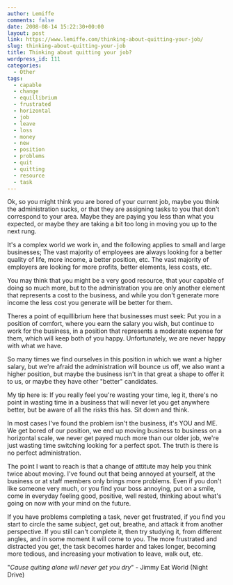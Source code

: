 ```yaml
---
author: Lemiffe
comments: false
date: 2008-08-14 15:22:30+00:00
layout: post
link: https://www.lemiffe.com/thinking-about-quitting-your-job/
slug: thinking-about-quitting-your-job
title: Thinking about quitting your job?
wordpress_id: 111
categories:
  - Other
tags:
  - capable
  - change
  - equillibrium
  - frustrated
  - horizontal
  - job
  - leave
  - loss
  - money
  - new
  - position
  - problems
  - quit
  - quitting
  - resource
  - task
---
```


Ok, so you might think you are bored of your current job, maybe you think the administration sucks, or that they are assigning tasks to you that don't correspond to your area. Maybe they are paying you less than what you expected, or maybe they are taking a bit too long in moving you up to the next rung.

It's a complex world we work in, and the following applies to small and large businesses; The vast majority of employees are always looking for a better quality of life, more income, a better position, etc. The vast majority of employers are looking for more profits, better elements, less costs, etc.

You may think that you might be a very good resource, that your capable of doing so much more, but to the administration you are only another element that represents a cost to the business, and while you don't generate more income the less cost you generate will be better for them.

Theres a point of equillibrium here that businesses must seek: Put you in a position of comfort, where you earn the salary you wish, but continue to work for the business, in a position that represents a moderate expense for them, which will keep both of you happy. Unfortunately, we are never happy with what we have.

So many times we find ourselves in this position in which we want a higher salary, but we're afraid the administration will bounce us off, we also want a higher position, but maybe the business isn't in that great a shape to offer it to us, or maybe they have other "better" candidates.

My tip here is: If you really feel you're wasting your time, leg it, there's no point in wasting time in a business that will never let you get anywhere better, but be aware of all the risks this has. Sit down and think.

In most cases I've found the problem isn't the business, it's YOU and ME. We get bored of our position, we end up moving business to business on a horizontal scale, we never get payed much more than our older job, we're just wasting time switching looking for a perfect spot. The truth is there is no perfect administration.

The point I want to reach is that a change of attitute may help you think twice about moving. I've found out that being annoyed at yourself, at the business or at staff members only brings more problems. Even if you don't like someone very much, or you find your boss annoying, put on a smile, come in everyday feeling good, positive, well rested, thinking about what's going on now with your mind on the future.

If you have problems completing a task, never get frustrated, if you find you start to circle the same subject, get out, breathe, and attack it from another perspective. If you still can't complete it, then try studying it, from different angles, and in some moment it will come to you. The more frustrated and distracted you get, the task becomes harder and takes longer, becoming more tedious, and increasing your motivation to leave, walk out, etc.

"_Cause quiting alone will never get you dry_" - Jimmy Eat World (Night Drive)
